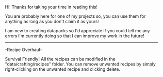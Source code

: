 Hi! Thanks for taking your time in reading this!

You are probably here for one of my projects so, you can use them for anything as long as you don't claim it as yours!

I am new to creating datapacks so I'd appreciate if you could tell me any errors i'm currently doing so that I can improve my work in the future!

---------------------------------------------------------------------------------------------------------------

-Recipe Overhaul-

Survival Friendly! All the recipes can be modified in the "data/crafting/recipes" folder. 
You can remove unwanted recipes by simply right-clicking on the unwanted recipe and clicking delete.


